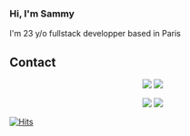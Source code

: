 ### Hi, I'm Sammy

I'm 23 y/o fullstack developper based in Paris

## Contact
<p align="center">
  <img src="https://github-readme-stats.vercel.app/api?username=sammyngy&show_icons=true&theme=radical"/>
  <img src="https://github-readme-stats.vercel.app/api/top-langs/?username=sammyngy&layout=compact&show_icons=true&theme=radical"/>
</p>
<p align="center">
  <img src="https://github-readme-stats.vercel.app/api?username=sammyngy&show_icons=true&theme=radical"/>
  <img src="https://github-readme-stats.vercel.app/api/top-langs/?username=sammyngy&layout=compact&show_icons=true&theme=radical"/>
</p>

[![Hits](https://hits.seeyoufarm.com/api/count/incr/badge.svg?url=https%3A%2F%2Fgithub.com%2Fsammyngy%2Fhit-counter&count_bg=%234C4E4B&title_bg=%23737373&icon=&icon_color=%23FFFFFF&title=views&edge_flat=false)](https://hits.seeyoufarm.com)

